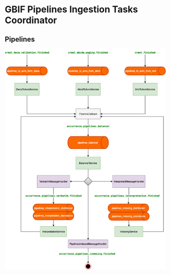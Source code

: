 # GBIF Pipelines Ingestion Tasks Coordinator

## Pipelines
![pipelines tasks](tasks/docs/pipelines-tasks.png)
